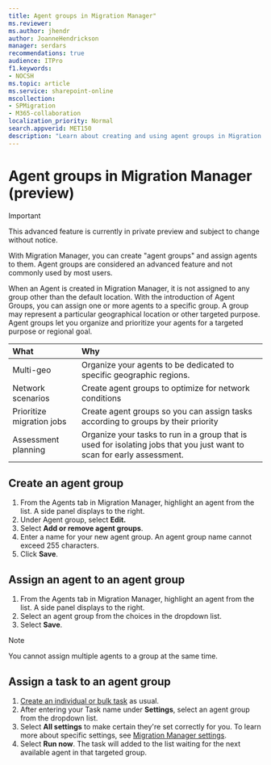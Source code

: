 ```yaml
---
title: Agent groups in Migration Manager"
ms.reviewer: 
ms.author: jhendr
author: JoanneHendrickson
manager: serdars
recommendations: true
audience: ITPro
f1.keywords:
- NOCSH
ms.topic: article
ms.service: sharepoint-online
mscollection: 
- SPMigration
- M365-collaboration
localization_priority: Normal
search.appverid: MET150
description: "Learn about creating and using agent groups in Migration Manager."
---
```

#  Agent groups in Migration Manager (preview)

>[!Important]
> This advanced feature is currently in private preview and subject to change without notice.


With Migration Manager, you can create "agent groups" and assign agents to them.  Agent groups are considered an advanced feature and not commonly used by most users.

When an Agent is created in Migration Manager, it is not assigned to any group other than the default location. With the introduction of Agent Groups, you can assign one or more agents to a specific group. A group may represent a particular geographical location or other targeted purpose. Agent groups let you organize and prioritize your agents for a targeted purpose or regional goal.

|What|Why|
|:-----|:-----|
|Multi-geo| Organize your agents to be dedicated to specific geographic regions. | 
|Network scenarios|Create agent groups to optimize for network conditions |
|Prioritize migration jobs|Create agent groups so you can assign tasks according to groups by their priority |
|Assessment planning|Organize your tasks to run in a group that is used for isolating jobs that you just want to scan for early assessment.|



## Create an agent group

1. From the Agents tab in Migration Manager, highlight an agent from the list.  A side panel displays to the right.
2. Under Agent group, select **Edit.**
3. Select **Add or remove agent groups**.
4. Enter a name for your new agent group.  An agent group name cannot exceed 255 characters.
5. Click **Save**.


## Assign an agent to an agent group

1.  From the Agents tab in Migration Manager, highlight an agent from the list.  A side panel displays to the right.
2.  Select an agent group from the choices in the dropdown list.
3. Select **Save**.

>[!Note]
>You cannot assign multiple agents to a group at the same time. 



## Assign a task to an agent group

1. [Create an individual or bulk task](mm-how-to-use.md) as usual.
2. After entering your Task name under **Settings**, select an agent group from the dropdown list. 
3. Select **All settings** to make certain they're set correctly for you. To learn more about specific settings, see [Migration Manager settings](mm-settings.md).
4. Select **Run now**. The task will added to the list waiting for the next available agent in that targeted group.  


